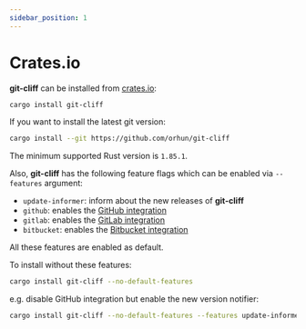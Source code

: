 ```yaml
---
sidebar_position: 1
---
```


# Crates.io

**git-cliff** can be installed from [crates.io](https://crates.io/crates/git-cliff):

```bash
cargo install git-cliff
```

If you want to install the latest git version:

```bash
cargo install --git https://github.com/orhun/git-cliff
```

The minimum supported Rust version is `1.85.1`.

Also, **git-cliff** has the following feature flags which can be enabled via `--features` argument:

- `update-informer`: inform about the new releases of **git-cliff**
- `github`: enables the [GitHub integration](/docs/integration/github)
- `gitlab`: enables the [GitLab integration](/docs/integration/gitlab)
- `bitbucket`: enables the [Bitbucket integration](/docs/integration/bitbucket)

All these features are enabled as default.

To install without these features:

```bash
cargo install git-cliff --no-default-features
```

e.g. disable GitHub integration but enable the new version notifier:

```bash
cargo install git-cliff --no-default-features --features update-informer
```
